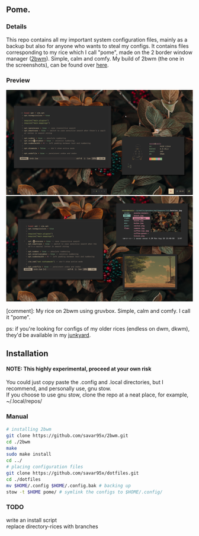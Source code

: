 
## Pome.
### Details
This repo contains all my important system configuration files, mainly as a backup but also for anyone who wants to steal my configs.
It contains files corresponding to my rice which I call "pome", made on the 2 border window manager ([2bwm](https://github.com/venam/2bwm)). Simple, calm and comfy.
My build of 2bwm (the one in the screenshots), can be found over [here](https://github.com/savar95x/2bwm).
### Preview
<img src=.assets/pome/new.png />
<img src=.assets/pome/old.png />

[comment]: My rice on 2bwm using gruvbox. Simple, calm and comfy. I call it "pome".

ps:
if you're looking for configs of my older rices (endless on dwm, dkwm), they'd be available in my [junkyard](https://github.com/savar95x/junkyard).

## Installation

#### NOTE: This highly experimental, proceed at your own risk

You could just copy paste the .config and .local directories, but I recommend, and personally use, gnu stow.<br>
If you choose to use gnu stow, clone the repo at a neat place, for example, ~/.local/repos/

### Manual


```bash
# installing 2bwm
git clone https://github.com/savar95x/2bwm.git
cd ./2bwm
make
sudo make install
cd ../
# placing configuration files
git clone https://github.com/savar95x/dotfiles.git
cd ./dotfiles
mv $HOME/.config $HOME/.config.bak # backing up
stow -t $HOME pome/ # symlink the configs to $HOME/.config/
```

### TODO
write an install script<br>
replace directory-rices with branches
